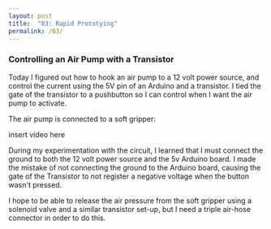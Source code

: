```yaml
---
layout: post
title:  "03: Rapid Prototying"
permalink: /03/
---
```


### Controlling an Air Pump with a Transistor

Today I figured out how to hook an air pump to a 12 volt power source, and control the current using the 5V pin of an Arduino and a transistor. I tied the gate of the transistor to a pushbutton so I can control when I want the air pump to activate.

The air pump is connected to a soft gripper:

insert video here

During my experimentation with the circuit, I learned that I must connect the ground to both the 12 volt power source and the 5v Arduino board. I made the mistake of not connecting the ground to the Arduino board, causing the gate of the Transistor to not register a negative voltage when the button wasn't pressed.

I hope to be able to release the air pressure from the soft gripper using a solenoid valve and a similar transistor set-up, but I need a triple air-hose connector in order to do this.
